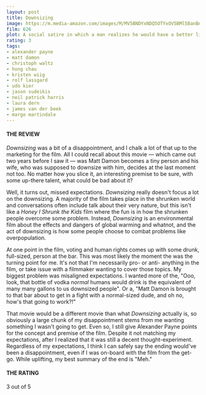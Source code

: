 ```yaml
---
layout: post
title: Downsizing
image: https://m.media-amazon.com/images/M/MV5BNDYxNDQ5OTYxOV5BMl5BanBnXkFtZTgwOTcyODkxNDM@._V1_UX182_CR0,0,182,268_AL_.jpg
film: 626
plot: A social satire in which a man realizes he would have a better life if he were to shrink himself to five inches tall, allowing him to live in wealth and splendor.
rating: 3
tags:
- alexander payne
- matt damon
- christoph waltz
- hong chau
- kristen wiig
- rolf lassgard
- udo kier
- jason sudeikis
- neil patrick harris
- laura dern
- james van der beek
- margo martindale
---
```


#### THE REVIEW
*Downsizing* was a bit of a disappointment, and I chalk a lot of that up to the marketing for the film. All I could recall about this movie &mdash; which came out two years before I saw it &mdash; was Matt Damon becomes a tiny person and his wife, who was supposed to downsize with him, decides at the last moment not too. No matter how you slice it, an interesting premise to be sure, with some up-there talent, what could be bad about it?

Well, it turns out, missed expectations. *Downsizing* really doesn't focus a lot on the downsizing. A majority of the film takes place in the shrunken world and conversations often include talk about their very nature, but this isn't like a *Honey I Shrunk the Kids* film where the fun is in how the shrunken people overcome some problem. Instead, *Downsizing* is an environmental film about the effects and dangers of global warming and whatnot, and the act of downsizing is how some people choose to combat problems like overpopulation.

At one point in the film, voting and human rights comes up with some drunk, full-sized, person at the bar. This was most likely the moment the was the turning point for me. It's not that I'm necessarily pro- or anti- anything in the film, or take issue with a filmmaker wanting to cover those topics. My biggest problem was misaligned expectations. I wanted more of the, "Ooo, look, that bottle of vodka *normal* humans would drink is the equivalent of many many gallons to us downsized people". Or a, "Matt Damon is brought to that bar about to get in a fight with a normal-sized dude, and oh no, how's that going to work?!"

That movie would be a different movie than what *Downsizing* actually is, so obviously a large chunk of my disappointment stems from me wanting something I wasn't going to get. Even so, I still give Alexander Payne points for the concept and premise of the film. Despite it not matching my expectations, after I realized that it was still a decent thought-experiment. Regardless of my expectations, I think I can safely say the ending would've been a disappointment, even if I was on-board with the film from the get-go. While uplifting, my best summary of the end is "Meh."

#### THE RATING
3 out of 5
